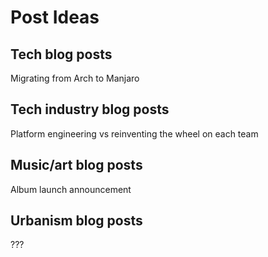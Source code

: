 # Post Ideas

## Tech blog posts
Migrating from Arch to Manjaro

## Tech industry blog posts
Platform engineering vs reinventing the wheel on each team

## Music/art blog posts
Album launch announcement

## Urbanism blog posts
???
